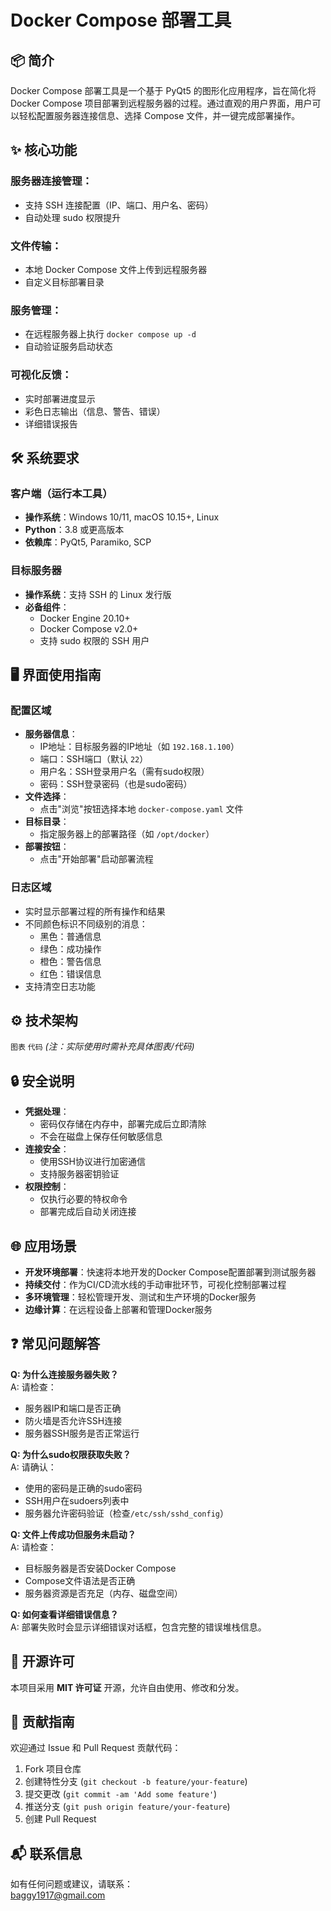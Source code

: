 # Docker Compose 部署工具

## 📦 简介  
Docker Compose 部署工具是一个基于 PyQt5 的图形化应用程序，旨在简化将 Docker Compose 项目部署到远程服务器的过程。通过直观的用户界面，用户可以轻松配置服务器连接信息、选择 Compose 文件，并一键完成部署操作。

## ✨ 核心功能  
### 服务器连接管理：
- 支持 SSH 连接配置（IP、端口、用户名、密码）
- 自动处理 sudo 权限提升

### 文件传输：
- 本地 Docker Compose 文件上传到远程服务器
- 自定义目标部署目录

### 服务管理：
- 在远程服务器上执行 `docker compose up -d`
- 自动验证服务启动状态

### 可视化反馈：
- 实时部署进度显示
- 彩色日志输出（信息、警告、错误）
- 详细错误报告

## 🛠️ 系统要求  
### 客户端（运行本工具）
- **操作系统**：Windows 10/11, macOS 10.15+, Linux
- **Python**：3.8 或更高版本
- **依赖库**：PyQt5, Paramiko, SCP

### 目标服务器
- **操作系统**：支持 SSH 的 Linux 发行版
- **必备组件**：
  - Docker Engine 20.10+
  - Docker Compose v2.0+
  - 支持 sudo 权限的 SSH 用户

## 🖥️ 界面使用指南  
### 配置区域
- **服务器信息**：
  - IP地址：目标服务器的IP地址（如 `192.168.1.100`）
  - 端口：SSH端口（默认 `22`）
  - 用户名：SSH登录用户名（需有sudo权限）
  - 密码：SSH登录密码（也是sudo密码）
- **文件选择**：
  - 点击"浏览"按钮选择本地 `docker-compose.yaml` 文件
- **目标目录**：
  - 指定服务器上的部署路径（如 `/opt/docker`）
- **部署按钮**：
  - 点击"开始部署"启动部署流程

### 日志区域
- 实时显示部署过程的所有操作和结果
- 不同颜色标识不同级别的消息：
  - 黑色：普通信息
  - 绿色：成功操作
  - 橙色：警告信息
  - 红色：错误信息
- 支持清空日志功能

## ⚙️ 技术架构  
`图表` `代码` *(注：实际使用时需补充具体图表/代码)*

## 🔒 安全说明  
- **凭据处理**：
  - 密码仅存储在内存中，部署完成后立即清除
  - 不会在磁盘上保存任何敏感信息
- **连接安全**：
  - 使用SSH协议进行加密通信
  - 支持服务器密钥验证
- **权限控制**：
  - 仅执行必要的特权命令
  - 部署完成后自动关闭连接

## 🌐 应用场景  
- **开发环境部署**：快速将本地开发的Docker Compose配置部署到测试服务器
- **持续交付**：作为CI/CD流水线的手动审批环节，可视化控制部署过程
- **多环境管理**：轻松管理开发、测试和生产环境的Docker服务
- **边缘计算**：在远程设备上部署和管理Docker服务

## ❓ 常见问题解答  
**Q: 为什么连接服务器失败？**  
A: 请检查：
- 服务器IP和端口是否正确
- 防火墙是否允许SSH连接
- 服务器SSH服务是否正常运行

**Q: 为什么sudo权限获取失败？**  
A: 请确认：
- 使用的密码是正确的sudo密码
- SSH用户在sudoers列表中
- 服务器允许密码验证（检查`/etc/ssh/sshd_config`）

**Q: 文件上传成功但服务未启动？**  
A: 请检查：
- 目标服务器是否安装Docker Compose
- Compose文件语法是否正确
- 服务器资源是否充足（内存、磁盘空间）

**Q: 如何查看详细错误信息？**  
A: 部署失败时会显示详细错误对话框，包含完整的错误堆栈信息。

## 📜 开源许可  
本项目采用 **MIT 许可证** 开源，允许自由使用、修改和分发。

## 👥 贡献指南  
欢迎通过 Issue 和 Pull Request 贡献代码：
1. Fork 项目仓库
2. 创建特性分支 (`git checkout -b feature/your-feature`)
3. 提交更改 (`git commit -am 'Add some feature'`)
4. 推送分支 (`git push origin feature/your-feature`)
5. 创建 Pull Request

## 📬 联系信息  
如有任何问题或建议，请联系：  
[baggy1917@gmail.com](mailto:baggy1917@gmail.com)
